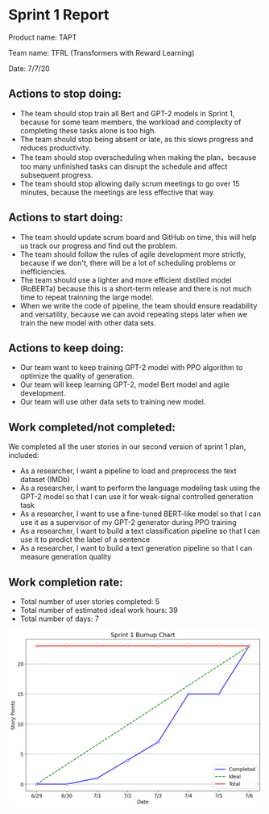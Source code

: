 # Sprint 1 Report

Product name: TAPT

Team name: TFRL (Transformers with Reward Learning)

Date: 7/7/20

## Actions to stop doing:

- The team should stop train all Bert and GPT-2 models in Sprint 1, because for some team members, the workload and complexity of completing these tasks alone is too high.
- The team should stop being absent or late, as this slows progress and reduces productivity.
- The team should stop overscheduling when making the plan，because too many unfinished tasks can disrupt the schedule and affect subsequent progress.
- The team should stop allowing daily scrum meetings to go over 15 minutes, because the meetings are less effective that way.

## Actions to start doing:

-  The team should update scrum board and GitHub on time, this will help us track our progress and find out the problem.
- The team should follow the rules of agile development more strictly, because if we don't, there will be a lot of scheduling problems or inefficiencies.
- The team should use a lighter and more efficient distilled model (RoBERTa) because this is a short-term release and there is not much time to repeat trainning the large model.
- When we write the code of pipeline, the team should ensure readability and versatility, because we can avoid repeating steps later when we train the new model with other data sets.

## Actions to keep doing:

- Our team want to keep training GPT-2 model with PPO algorithm to optimize the quality of generation.
- Our team will keep learning GPT-2, model Bert model and agile development.
- Our team will use other data sets to training new model.

## Work completed/not completed:

We completed all the user stories in our second version of sprint 1 plan, included:

- As a researcher, I want a pipeline to load and preprocess the text dataset (IMDb)
- As a researcher, I want to perform the language modeling task using the GPT-2 model so that I can use it for weak-signal controlled generation task
- As a researcher, I want to use a fine-tuned BERT-like model so that I can use it as a supervisor of my GPT-2 generator during PPO training
- As a researcher, I want to build a text classification pipeline so that I can use it to predict the label of a sentence
- As a researcher, I want to build a text generation pipeline so that I can measure generation quality

## Work completion rate:

- Total number of user stories completed: 5
- Total number of estimated ideal work hours: 39
- Total number of days: 7

![sprint1_burnup](image/sprint1_burnup.png)